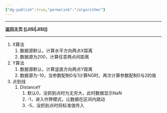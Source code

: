 ```yaml
---
{"dg-publish":true,"permalink":"/algorithm/"}
---
```



---

**返回主页 [[JISI\|JISI]]**

---
1. X算法
	1. 数据源默认，计算水平方向两点X距离 
	2. 数据源为200，计算任意两点间距离
2. Y算法
	1. 数据源默认，计算竖直方向两点Y距离 
	2. 数据源为-10，当参数配制0与1计算NG时，再次计算参数配制0与2的值
3. 点到线
	1. DistanceY
		1. 默认0，没抓到点时为无穷大，此时数据显示NaN
		2. -1，进入作弊模式，让数据在区间内跳动
		3. -5，没抓到点时将标准值传入